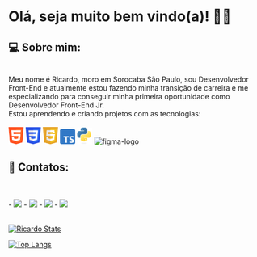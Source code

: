 # Olá, seja muito bem vindo(a)! 👨‍💻

## 💻 Sobre mim:
<br>
Meu nome é Ricardo, moro em Sorocaba São Paulo, sou Desenvolvedor Front-End e atualmente estou fazendo minha transição de carreira e me especializando para conseguir minha primeira oportunidade como Desenvolvedor Front-End Jr.<br> 
Estou aprendendo e criando projetos com as tecnologias:
<br>
<br>
  <img src="./img/logo-html.png" alt="html-logo" width="30px" />
  <img src="./img/logo-css3.png" alt="css-logo" width="30px"/>
  <img src="./img/logo-javascript.png" alt="javascript-logo" width="30px"/>
  <img src="./img/logo-typescript.png" alt="typescript-logo" width="30px"/>
  <img src="./img/logo-python.png" alt="python-logo" width="30px"/>
  <img src="https://img.shields.io/badge/Figma-F24E1E?style=for-the-badge&logo=figma&logoColor=white" alt="figma-logo" />

## 📱 Contatos:
<br>
<br>
  - <a href="mailto:riraphaelusa@gmail.com"><img src="https://img.shields.io/badge/Gmail-D14836?style=for-the-badge&logo=gmail&logoColor=white"/></a>
  - <a href="https://www.facebook.com/ricardo.raphael.75?locale=pt_BR"><img src="https://img.shields.io/badge/Facebook-1877F2?style=for-the-badge&logo=facebook&logoColor=white"/></a>
  - <a href="https://www.instagram.com/ricardoapraphael/"><img src="https://img.shields.io/badge/Instagram-E4405F?style=for-the-badge&logo=instagram&logoColor=white"/></a>
  - <a href="https://www.linkedin.com/in/ricardo-raphael-4771b428b/"><img src="https://img.shields.io/badge/LinkedIn-0077B5?style=for-the-badge&logo=linkedin&logoColor=white"/></a>
<br>
<br>
  
  [![Ricardo Stats](https://github-readme-stats.vercel.app/api?username=ricardoraphaeltech)](https://github.com/anuraghazra/github-readme-stats)

  [![Top Langs](https://github-readme-stats.vercel.app/api/top-langs/?username=ricardoraphaeltech)](https://github.com/anuraghazra/github-readme-stats)
